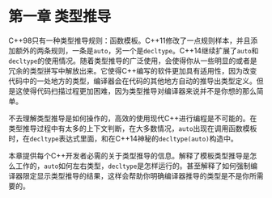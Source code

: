 第一章 类型推导
=============

C++98只有一种类型推导规则：函数模板。C++11修改了一点规则样本，并且添加额外的两条规则，一条是`auto`，另一个是`decltype`。C++14继续扩展了`auto`和`decltype`的使用情况。随着类型推导的广泛使用，会使得你从一些明显的或者是冗余的类型拼写中解放出来。它使得C++编写的软件更加具有适用性，因为改变代码中的一处地方的类型，编译器会在代码的其他地方自动的推导出类型定义。但是这使得代码扫描过程更加困难，因为类型推导对编译器来说并不是你想的那么简单。

不去理解类型推导是如何操作的，高效的使用现代C++进行编程是不可能的。在类型推导过程中有太多的上下文判断，在大多数情况，`auto`出现在调用函数模板时，在`decltype`表达式里面，和在C++14神秘的`decltype(auto)`构造中。

本章提供每个C++开发者必需的关于类型推导的信息。解释了模板类型推导是怎么工作的，`auto`如何左右类型，`decltype`是怎样运行的。甚至解释了如何强制编译器限定显示类型推导的结果，这样会帮助你明确编译器推导的类型是不是你所需要的。